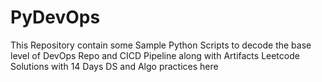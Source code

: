 # PyDevOps
This Repository contain some Sample Python Scripts to decode the base level of DevOps Repo and CICD Pipeline along with Artifacts
Leetcode Solutions with 14 Days DS and Algo practices here 
